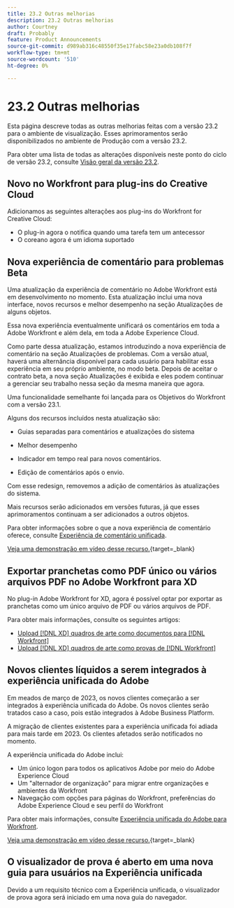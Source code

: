 ```yaml
---
title: 23.2 Outras melhorias
description: 23.2 Outras melhorias
author: Courtney
draft: Probably
feature: Product Announcements
source-git-commit: d989ab316c48550f35e17fabc58e23a0db108f7f
workflow-type: tm+mt
source-wordcount: '510'
ht-degree: 0%

---
```


# 23.2 Outras melhorias

Esta página descreve todas as outras melhorias feitas com a versão 23.2 para o ambiente de visualização. Esses aprimoramentos serão disponibilizados no ambiente de Produção com a versão 23.2.

Para obter uma lista de todas as alterações disponíveis neste ponto do ciclo de versão 23.2, consulte [Visão geral da versão 23.2](/help/quicksilver/product-announcements/product-releases/23.2-release-activity/23-2-release-overview.md).

## Novo no Workfront para plug-ins do Creative Cloud

Adicionamos as seguintes alterações aos plug-ins do Workfront for Creative Cloud:

* O plug-in agora o notifica quando uma tarefa tem um antecessor
* O coreano agora é um idioma suportado

## Nova experiência de comentário para problemas Beta

Uma atualização da experiência de comentário no Adobe Workfront está em desenvolvimento no momento. Esta atualização inclui uma nova interface, novos recursos e melhor desempenho na seção Atualizações de alguns objetos.

Essa nova experiência eventualmente unificará os comentários em toda a Adobe Workfront e além dela, em toda a Adobe Experience Cloud.

Como parte dessa atualização, estamos introduzindo a nova experiência de comentário na seção Atualizações de problemas. Com a versão atual, haverá uma alternância disponível para cada usuário para habilitar essa experiência em seu próprio ambiente, no modo beta. Depois de aceitar o contrato beta, a nova seção Atualizações é exibida e eles podem continuar a gerenciar seu trabalho nessa seção da mesma maneira que agora.

Uma funcionalidade semelhante foi lançada para os Objetivos do Workfront com a versão 23.1.

Alguns dos recursos incluídos nesta atualização são:

* Guias separadas para comentários e atualizações do sistema

* Melhor desempenho

* Indicador em tempo real para novos comentários.

* Edição de comentários após o envio.

Com esse redesign, removemos a adição de comentários às atualizações do sistema.

Mais recursos serão adicionados em versões futuras, já que esses aprimoramentos continuam a ser adicionados a outros objetos.

Para obter informações sobre o que a nova experiência de comentário oferece, consulte [Experiência de comentário unificada](/help/quicksilver/workfront-basics/updating-work-items-and-viewing-updates/unified-commenting-experience.md).

[Veja uma demonstração em vídeo desse recurso.](https://video.tv.adobe.com/v/3416962/){target=_blank}

## Exportar pranchetas como PDF único ou vários arquivos PDF no Adobe Workfront para XD

No plug-in Adobe Workfront for XD, agora é possível optar por exportar as pranchetas como um único arquivo de PDF ou vários arquivos de PDF.

Para obter mais informações, consulte os seguintes artigos:

* [Upload [!DNL XD] quadros de arte como documentos para [!DNL Workfront]](/help/quicksilver/workfront-integrations-and-apps/adobe-workfront-for-creative-cloud/wf-adobe-xd-docs.md)
* [Upload [!DNL XD] quadros de arte como provas de [!DNL Workfront]](/help/quicksilver/workfront-integrations-and-apps/adobe-workfront-for-creative-cloud/wf-adobe-xd-proofs.md)

## Novos clientes líquidos a serem integrados à experiência unificada do Adobe

Em meados de março de 2023, os novos clientes começarão a ser integrados à experiência unificada do Adobe. Os novos clientes serão tratados caso a caso, pois estão integrados à Adobe Business Platform.

A migração de clientes existentes para a experiência unificada foi adiada para mais tarde em 2023. Os clientes afetados serão notificados no momento.

A experiência unificada do Adobe inclui:

* Um único logon para todos os aplicativos Adobe por meio do Adobe Experience Cloud
* Um &quot;alternador de organização&quot; para migrar entre organizações e ambientes da Workfront
* Navegação com opções para páginas do Workfront, preferências do Adobe Experience Cloud e seu perfil do Workfront

Para obter mais informações, consulte [Experiência unificada do Adobe para Workfront](/help/quicksilver/workfront-basics/navigate-workfront/workfront-navigation/adobe-unified-experience.md).

[Veja uma demonstração em vídeo desse recurso.](https://video.tv.adobe.com/v/3412388/){target=_blank}

## O visualizador de prova é aberto em uma nova guia para usuários na Experiência unificada

Devido a um requisito técnico com a Experiência unificada, o visualizador de prova agora será iniciado em uma nova guia do navegador.